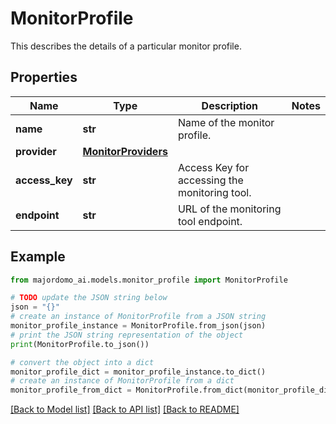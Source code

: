 # MonitorProfile

This describes the details of a particular monitor profile.

## Properties

Name | Type | Description | Notes
------------ | ------------- | ------------- | -------------
**name** | **str** | Name of the monitor profile. | 
**provider** | [**MonitorProviders**](MonitorProviders.md) |  | 
**access_key** | **str** | Access Key for accessing the monitoring tool. | 
**endpoint** | **str** | URL of the monitoring tool endpoint. | 

## Example

```python
from majordomo_ai.models.monitor_profile import MonitorProfile

# TODO update the JSON string below
json = "{}"
# create an instance of MonitorProfile from a JSON string
monitor_profile_instance = MonitorProfile.from_json(json)
# print the JSON string representation of the object
print(MonitorProfile.to_json())

# convert the object into a dict
monitor_profile_dict = monitor_profile_instance.to_dict()
# create an instance of MonitorProfile from a dict
monitor_profile_from_dict = MonitorProfile.from_dict(monitor_profile_dict)
```
[[Back to Model list]](../README.md#documentation-for-models) [[Back to API list]](../README.md#documentation-for-api-endpoints) [[Back to README]](../README.md)


